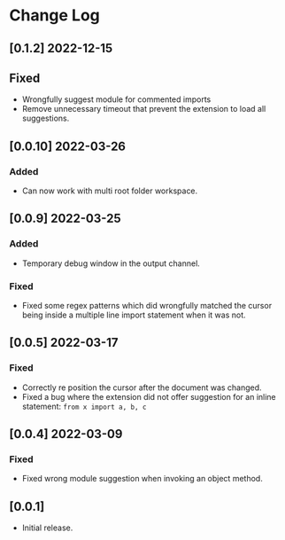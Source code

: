 # Change Log

## [0.1.2] 2022-12-15

## Fixed

- Wrongfully suggest module for commented imports
- Remove unnecessary timeout that prevent the extension to load all suggestions.

## [0.0.10] 2022-03-26

### Added

- Can now work with multi root folder workspace.

## [0.0.9] 2022-03-25

### Added

- Temporary debug window in the output channel.

### Fixed

- Fixed some regex patterns which did wrongfully matched the cursor being
  inside a multiple line import statement when it was not.

## [0.0.5] 2022-03-17

### Fixed

- Correctly re position the cursor after the document was changed.
- Fixed a bug where the extension did not offer suggestion for an inline statement:
`from x import a, b, c`

## [0.0.4] 2022-03-09

### Fixed

- Fixed wrong module suggestion when invoking an object method.

## [0.0.1]

- Initial release.
